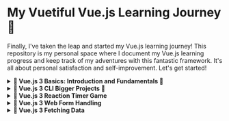 # My Vuetiful Vue.js Learning Journey 🚀

Finally, I've taken the leap and started my Vue.js learning journey! This repository is my personal space where I document my Vue.js learning progress and keep track of my adventures with this fantastic framework. It's all about personal satisfaction and self-improvement. Let's get started!
<details>
  <summary><strong>🚀  Vue.js 3 Basics: Introduction and Fundamentals 🚀</strong></summary>

  ## Introduction
  Welcome to the world of Vue.js! In this section, you'll embark on a journey to explore the fundamental concepts and features of Vue.js, a progressive JavaScript framework. Vue.js is like a magic wand in the realm of web development, empowering you to create dynamic and interactive web applications. Let's dive into the essentials!

## Topics Covered

### Introduction to Vue.js 🌟

Today, you'll take your first step into the enchanting world of Vue.js. You'll discover the foundational principles of Vue.js, a progressive JavaScript framework known for its versatility and ease of use. Get ready to wield the magic wand of web development! ✨

### Setting up Vue.js in a project 🛠️

Before you can work your magic with Vue.js, you need to set up your project. Learn how to integrate Vue.js seamlessly into your application, preparing it for a world of Vue-tiful possibilities. 💪

### Vue.js Instance and Data 🧬

Enter the fascinating realm of Vue instances and data. It's like creating a miniature universe inside your application, where data comes to life. Explore the core concepts that make Vue.js a powerful tool for building interactive web applications. 🪐

### Vue Directives (v-bind, v-model, v-on) 🤖

These directives are your superpowers! With `v-bind`, you can effortlessly bind data to your templates. `v-model` enables two-way data binding, while `v-on` lets you handle events with ease. These essential tools are your secret weapons in Vue.js development. 💥

### Vue Methods 📚

Discover Vue methods, your secret functions that perform actions and calculations within your Vue app. It's like having a Swiss Army knife in your development toolbox. 🧰

### Computed Properties 🔍

Computed properties in Vue.js are your personal math assistants. They automatically recalculate when data changes, providing smart, auto-updating variables. They simplify complex calculations and enhance the interactivity of your app. 🧮

### Conditional Rendering with v-if 🎭

Bring magic to your user interface with conditional rendering using `v-if`. Make elements appear and disappear with the snap of your fingers, creating dynamic and responsive web applications. 🪄

### Looping through Data with v-for 🔄

Organize your data with the power of `v-for`. Create dynamic lists and iterate through data effortlessly, ensuring your web application is as organized as a supercharged to-do list. ✅

### Understanding Triggers 🎯

Dive into triggers and understand how they enhance interactivity in Vue.js. Triggers are like secret buttons that make things happen, adding a touch of magic to your web applications. 🎉
</details>

<details>
  <summary><strong>🚀  Vue.js 3 CLI Bigger Projects 🚀</strong></summary>

  ## Introduction
  In this section, you'll level up your Vue.js skills by tackling larger projects using Vue CLI. You'll explore setting up substantial projects, working with Vue files and templates, using template refs, creating and managing multiple components, understanding the parent-child component relationship, and building a complex component tree.

## Topics Covered

### Installing Node.js

Before diving into Vue.js projects, it's essential to install Node.js, the runtime environment for JavaScript. Node.js allows you to run JavaScript on the server side and provides essential tools for web development.

### Using Vue CLI

Vue CLI is a command-line tool that simplifies setting up and managing Vue.js projects. It provides a structured project template and a wide range of features, making the development process smoother and more efficient.

### Creating a new project walkthrough

Starting a new Vue.js project with Vue CLI is a breeze. This walkthrough will guide you through creating a new project, ensuring a solid foundation for your development journey.

### Working with Vue files and templates

Vue.js projects are centered around components. Understanding how to work with Vue files and templates is crucial. Explore the structuring of Vue components and the creation of dynamic templates for your applications.

### Template refs

Unlock the power of template refs, a feature that allows you to reference and interact with elements in your Vue templates. Learn how to use template refs to access and manipulate elements within your components.

### Creating and managing multiple components

Large projects often require breaking the user interface into smaller, reusable components. Learn how to create and manage multiple components, enabling a more organized and maintainable codebase.

### Understanding the parent and child component relationship

Vue.js follows a hierarchical component structure, where components can be parent or child components. Understanding how parent and child components interact is essential for building complex user interfaces.

### Building a component tree

In Vue.js, components form a tree-like structure. Learn how to build a component tree by composing components and creating a clear hierarchy for your application.

## Styling and Components

- Apply style to a component, affecting not only the component itself but also other components used within it.
- Use the "scoped" attribute to limit styles to a specific component.
- For global CSS styles, create a `global.css` file in the assets folder and import it in your `main.js` file.

## Working with Props

- Props make components more reusable and dynamic.
- Use data binding (`:`) to pass data types other than strings.

## Emitting Custom Events

- Components can emit custom events, allowing you to listen to those events where the component is used.

## Click Event Modifiers

- Enhance the behavior of click events using modifiers like `@click`, `@click.right`, and `@click.self`.

## Slots

- Vue provides various ways to use slots, including template slots and default slots.
- Slots allow you to insert content into a component from the parent component.

## Using Teleport

- Teleport is a feature in Vue that allows you to render content at a different place in the DOM hierarchy.
- It's useful for rendering modals, dialogs, and other dynamic elements in your application.

</details>
<details>
   <summary><strong>🚀  Vue.js 3 Reaction Timer Game</strong></summary>
Welcome to my Vue.js 3 Reaction Timer Game project! In this section, you'll find a brief overview of my journey and the structure of this simple yet fun web application.

## Introduction

This project is a part of my Vue.js learning journey, where I decided to build a small yet engaging game to apply my Vue.js skills. Here's a quick rundown of my journey:

- Created a new Vue.js project using Vue CLI.
- Cleaned the default components and dependencies.
- Developed the game with three primary components:
  - `App.vue`: The main Vue app component responsible for game logic.
  - `Block.vue`: A component representing the flashing block for players to click as quickly as possible.
  - `Result.vue`: A component to display the user's reaction time and rank.
- Utilized Vue.js concepts, including custom events, data binding, and lifecycle hooks.
- Gained insights into Vue.js lifecycle hooks like `mounted`, `updated`, and `unmounted`.
- Used custom events to pass data between components.

So, what's this project all about, and how does it work? Let me break it down for you:

🎮 **The Game**: Imagine a flashy, colorful block that appears on your screen. Your mission, should you choose to accept it, is to click that block as quickly as humanly possible.

⏱️ **Reaction Time**: Every time you click the block, we measure your reaction time. Are you the Flash, or more of a "relaxed and laid-back" kind of superhero?

🥋 **Rank**: Based on your reaction time, you'll receive a rank. Will you be the ultimate "Ninja Fingers" with superhuman reflexes, or perhaps you're more of a "Casual Stroller" through the Vue-tiful world of web development?

Intrigued? Clone this repository and dive into the world of Vue.js, where learning meets fun, and you become a coding ninja in style. Time to unleash your inner superhero and become a Vue-tastic master! 🚀🦸‍♂️

## Video Preview
![Click to watch the video](/reaction-timer/src/assets/Reaction-timer.mp4)

[![Watch the Video](Reaction-timer.mp4)](/reaction-timer/src/assets/Reaction-timer.mp4)



</details>
<details>
   <summary><strong> 🚀 Vue.js 3 Web Form Handling
</strong></summary>

Welcome to my Vue.js 3 Web Form Handling journey! In this section, I'll provide an overview of the progress I made today and the content I added to my mind."
## Introduction

Today's journey was all about working with forms in Vue.js. I began by setting up a new Vue.js project for web form handling using Vue CLI. Here's a quick summary of the key points I learned and the progress I made:

- Created a new Vue.js project with Vue CLI, focusing on web form handling.
- Structured the project and added a component named `SignupForm.vue` to handle user sign-up.
- Implemented two-way data binding using `v-model` to synchronize form input fields with data variables.
- Explored various form input types, including text, password, select boxes, and checkboxes.
- Utilized Vue's event handling, especially the `@keypress` event to capture user input for adding skills.
- Enabled the user to add and remove skills dynamically.
- Added form validation for the password field, requiring a minimum of 6 characters.
- Completed the form submission and provided feedback to the user.

So, what's this project all about? It's about mastering the art of form handling in Vue.js and creating web forms that are both functional and user-friendly. 

### Topics Covered Today

- Inputs
- Select boxes
- Checkboxes
- Handling keyboard events
- Form submission
- Basic form validations
- Adding and removing dynamic skills

It's been a productive day, and I'm excited to continue exploring Vue.js's capabilities.
## Features

### 1. Form Input Handling

🖋️ Learn how to handle form inputs using Vue.js, including two-way data binding and syncing data between input fields and variables.

### 2. Select Boxes and Checkboxes

📦 Explore working with select boxes and checkboxes in forms, allowing users to make choices and selections easily.

### 3. Keyword Events

🔑 Discover how to use event handling to trigger actions based on user input, enhancing the functionality of your forms.

### 4. Form Submission

📤 Learn how to handle form submissions in Vue.js, including preventing default behavior and processing form data.

### 5. Input Validation
🛡️ Explore the basics of input validation to ensure data entered by users meets certain criteria, improving the quality of the data collected.

### 6. Adding and Removing Skills

➕🗑️ Implement a feature that allows users to add and remove skills dynamically, enhancing the user experience.

### 7. Custom Checkbox Selection

📋 Experiment with custom checkbox selection and binding values to variables, providing users with an intuitive interface.

These are some of the features you'll explore in this project as you dive into the world of form handling with Vue.js.


## Branch and Commit Details

- Branch Name: vue-forms-tutorial
- Commit Message: 🚀 Added form input handling and validation in the SignupForm component. Updated README for today's progress.

Time to commit the code and move on to the next steps of my Vue.js learning journey. Stay tuned for more exciting adventures!

  </details>
<details>
   <summary><strong> 🚀 Vue.js 3  Fetching Data
</strong></summary>
Welcome to my Vue.js 3 tutorial journey where I'm documenting my progress in today's session focused on fetching data.

## Overview

In this session, I delved into the following key topics:

- **JSON Server Setup:** Created a local JSON server with a `db.json` file located in a "data" folder. This server acts as our backend to fetch product data.

- **Installing JSON Server:** I installed the JSON server using npm, making it easy to manage my data locally.

- **Fetching Data:** I explored how to fetch data from the JSON server using JavaScript's `fetch` method, connecting my Vue.js application to the database.

- **Conditional Rendering:** Demonstrated conditional rendering techniques for displaying product data. It ensures that my app shows a loading message while data is being fetched and displays the product details once available.

- **Product List Component:** Developed a product list component that showcases product titles, descriptions, and thumbnails, offering a user-friendly interface for navigating products.

- **Product Details Component:** Designed a product details component that includes user-friendly navigation buttons to return to the product list or go forward.

## How to Get Started

To run this project locally, follow these steps:

1. **Start JSON Server:** Before running the Vue.js app, start the JSON server to serve product data. Open your terminal and navigate to your project directory. Then run the following command:
```bash
json-server --watch data/db.json

```


3. **Run Vue.js App:** Open another terminal window, navigate to your project directory, and run the Vue.js application using the following command:
```bash
npm run serve
```

5. Once both JSON Server and the Vue.js app are running, open your web browser and access the Vue app at the specified URL (usually http://localhost:8080/).

This README acts as a personal diary of my Vue.js 3 tutorial progress. It serves to track my learning journey and also shares my insights with others who might find it helpful.

Stay tuned for more exciting Vue.js adventures!

  </details>

